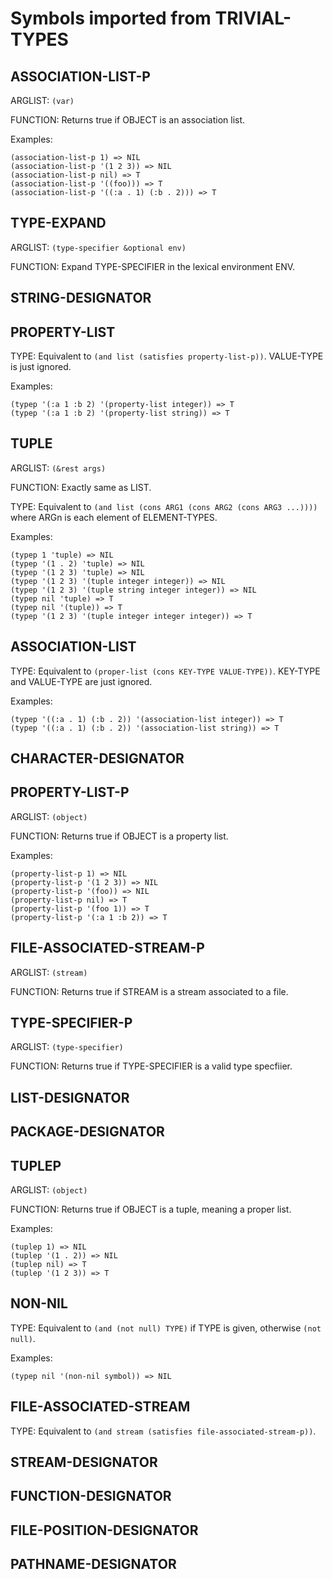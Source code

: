 # Symbols imported from TRIVIAL-TYPES

## ASSOCIATION-LIST-P 


ARGLIST: `(var)`

FUNCTION: Returns true if OBJECT is an association list.

Examples:

    (association-list-p 1) => NIL
    (association-list-p '(1 2 3)) => NIL
    (association-list-p nil) => T
    (association-list-p '((foo))) => T
    (association-list-p '((:a . 1) (:b . 2))) => T
## TYPE-EXPAND 


ARGLIST: `(type-specifier &optional env)`

FUNCTION: Expand TYPE-SPECIFIER in the lexical environment ENV.
## STRING-DESIGNATOR 

## PROPERTY-LIST 


TYPE: Equivalent to `(and list (satisfies
property-list-p))`. VALUE-TYPE is just ignored.

Examples:

    (typep '(:a 1 :b 2) '(property-list integer)) => T
    (typep '(:a 1 :b 2) '(property-list string)) => T
## TUPLE 


ARGLIST: `(&rest args)`

FUNCTION: Exactly same as LIST.

TYPE: Equivalent to `(and list (cons ARG1 (cons ARG2 (cons ARG3 ...))))`
where ARGn is each element of ELEMENT-TYPES.

Examples:

    (typep 1 'tuple) => NIL
    (typep '(1 . 2) 'tuple) => NIL
    (typep '(1 2 3) 'tuple) => NIL
    (typep '(1 2 3) '(tuple integer integer)) => NIL
    (typep '(1 2 3) '(tuple string integer integer)) => NIL
    (typep nil 'tuple) => T
    (typep nil '(tuple)) => T
    (typep '(1 2 3) '(tuple integer integer integer)) => T
## ASSOCIATION-LIST 


TYPE: Equivalent to `(proper-list (cons KEY-TYPE VALUE-TYPE))`. KEY-TYPE
and VALUE-TYPE are just ignored.

Examples:

    (typep '((:a . 1) (:b . 2)) '(association-list integer)) => T
    (typep '((:a . 1) (:b . 2)) '(association-list string)) => T
## CHARACTER-DESIGNATOR 

## PROPERTY-LIST-P 


ARGLIST: `(object)`

FUNCTION: Returns true if OBJECT is a property list.

Examples:

    (property-list-p 1) => NIL
    (property-list-p '(1 2 3)) => NIL
    (property-list-p '(foo)) => NIL
    (property-list-p nil) => T
    (property-list-p '(foo 1)) => T
    (property-list-p '(:a 1 :b 2)) => T
## FILE-ASSOCIATED-STREAM-P 


ARGLIST: `(stream)`

FUNCTION: Returns true if STREAM is a stream associated to a file.
## TYPE-SPECIFIER-P 


ARGLIST: `(type-specifier)`

FUNCTION: Returns true if TYPE-SPECIFIER is a valid type specfiier.
## LIST-DESIGNATOR 

## PACKAGE-DESIGNATOR 

## TUPLEP 


ARGLIST: `(object)`

FUNCTION: Returns true if OBJECT is a tuple, meaning a proper list.

Examples:

    (tuplep 1) => NIL
    (tuplep '(1 . 2)) => NIL
    (tuplep nil) => T
    (tuplep '(1 2 3)) => T
## NON-NIL 


TYPE: Equivalent to `(and (not null) TYPE)` if TYPE is given,
otherwise `(not null)`.

Examples:

    (typep nil '(non-nil symbol)) => NIL
## FILE-ASSOCIATED-STREAM 


TYPE: Equivalent to `(and stream (satisfies file-associated-stream-p))`.
## STREAM-DESIGNATOR 

## FUNCTION-DESIGNATOR 

## FILE-POSITION-DESIGNATOR 

## PATHNAME-DESIGNATOR 

